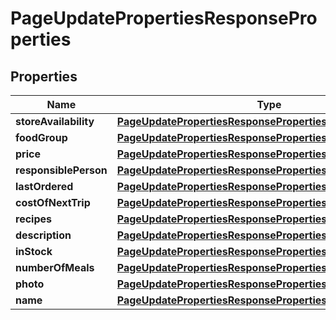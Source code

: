 

# PageUpdatePropertiesResponseProperties


## Properties

| Name | Type | Description | Notes |
|------------ | ------------- | ------------- | -------------|
|**storeAvailability** | [**PageUpdatePropertiesResponsePropertiesStoreAvailability**](PageUpdatePropertiesResponsePropertiesStoreAvailability.md) |  |  [optional] |
|**foodGroup** | [**PageUpdatePropertiesResponsePropertiesFoodGroup**](PageUpdatePropertiesResponsePropertiesFoodGroup.md) |  |  [optional] |
|**price** | [**PageUpdatePropertiesResponsePropertiesPrice**](PageUpdatePropertiesResponsePropertiesPrice.md) |  |  [optional] |
|**responsiblePerson** | [**PageUpdatePropertiesResponsePropertiesResponsiblePerson**](PageUpdatePropertiesResponsePropertiesResponsiblePerson.md) |  |  [optional] |
|**lastOrdered** | [**PageUpdatePropertiesResponsePropertiesLastOrdered**](PageUpdatePropertiesResponsePropertiesLastOrdered.md) |  |  [optional] |
|**costOfNextTrip** | [**PageUpdatePropertiesResponsePropertiesCostOfNextTrip**](PageUpdatePropertiesResponsePropertiesCostOfNextTrip.md) |  |  [optional] |
|**recipes** | [**PageUpdatePropertiesResponsePropertiesRecipes**](PageUpdatePropertiesResponsePropertiesRecipes.md) |  |  [optional] |
|**description** | [**PageUpdatePropertiesResponsePropertiesDescription**](PageUpdatePropertiesResponsePropertiesDescription.md) |  |  [optional] |
|**inStock** | [**PageUpdatePropertiesResponsePropertiesInStock**](PageUpdatePropertiesResponsePropertiesInStock.md) |  |  [optional] |
|**numberOfMeals** | [**PageUpdatePropertiesResponsePropertiesNumberOfMeals**](PageUpdatePropertiesResponsePropertiesNumberOfMeals.md) |  |  [optional] |
|**photo** | [**PageUpdatePropertiesResponsePropertiesPhoto**](PageUpdatePropertiesResponsePropertiesPhoto.md) |  |  [optional] |
|**name** | [**PageUpdatePropertiesResponsePropertiesName**](PageUpdatePropertiesResponsePropertiesName.md) |  |  [optional] |



